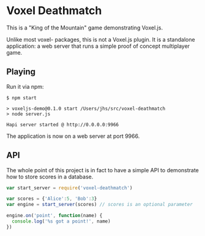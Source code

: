 # Voxel Deathmatch

This is a "King of the Mountain" game demonstrating Voxel.js.

Unlike most voxel- packages, this is not a Voxel.js plugin. It is a standalone application: a web server that runs a simple proof of concept multiplayer game.

## Playing

Run it via npm:

    $ npm start

    > voxeljs-demo@0.1.0 start /Users/jhs/src/voxel-deathmatch
    > node server.js

    Hapi server started @ http://0.0.0.0:9966

The application is now on a web server at port 9966.

## API

The whole point of this project is in fact to have a simple API to demonstrate how to store scores in a database.

~~~ js
var start_server = require('voxel-deathmatch')

var scores = {'Alice':5, 'Bob':3}
var engine = start_server(scores) // scores is an optional parameter

engine.on('point', function(name) {
  console.log('%s got a point!', name)
})
~~~
